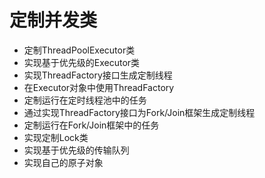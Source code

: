 定制并发类
========

- 定制ThreadPoolExecutor类
- 实现基于优先级的Executor类
- 实现ThreadFactory接口生成定制线程
- 在Executor对象中使用ThreadFactory
- 定制运行在定时线程池中的任务
- 通过实现ThreadFactory接口为Fork/Join框架生成定制线程
- 定制运行在Fork/Join框架中的任务
- 实现定制Lock类
- 实现基于优先级的传输队列
- 实现自己的原子对象







